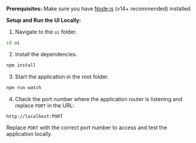 **Prerequisites:** Make sure you have [Node.js](https://nodejs.org/) (v14+ recommended) installed

**Setup and Run the UI Locally:**
1. Navigate to the `ui` folder.
```bash
cd ui
```
2. Install the dependencies.
```bash
npm install
```
3. Start the application in the root folder.
```bash
npm run watch
```
4. Check the port number where the application router is listening and replace `PORT` in the URL:
```url
http://localhost:PORT
```
Replace `PORT` with the correct port number to access and test the application locally.
